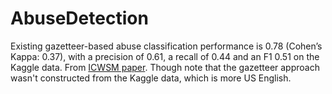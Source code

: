 # AbuseDetection

Existing gazetteer-based abuse classification performance is 0.78 (Cohen’s Kappa: 0.37), with a precision of 0.61, a recall of 0.44 and an F1 0.51 on the Kaggle data. From [ICWSM paper](https://www.aaai.org/ocs/index.php/ICWSM/ICWSM18/paper/viewFile/17861/17060). Though note that the gazetteer approach wasn't constructed from the Kaggle data, which is more US English.
